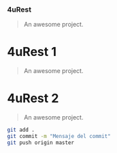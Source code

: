 

### 4uRest

> An awesome project.

# 4uRest 1

> An awesome project.

# 4uRest 2

> An awesome project.

```bash
git add .
git commit -m "Mensaje del commit"
git push origin master
```


